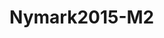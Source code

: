 <a name="material" />

# Nymark2015-M2
<script type="application/ld+json">
  {
    "@context": "https://schema.org/",
    "@type": "ChemicalSubstance",
    "http://purl.org/dc/terms/conformsTo":
      {
        "@type": "CreativeWork",
        "@id": "https://bioschemas.org/profiles/ChemicalSubstance/0.4-RELEASE/"
      },
    "@id": "https://egonw.github.io/nanowiki/nanowiki410.html#material",
    "name": "Nymark2015-M2",
    "sameAs: "http://127.0.0.1/mediawiki/index.php/Special:URIResolver/Nymark2015-2DM2"
  }
</script>

